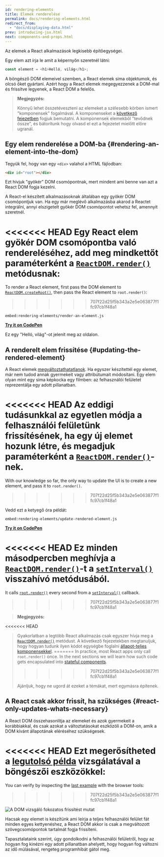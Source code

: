 ```yaml
---
id: rendering-elements
title: Elemek renderelése
permalink: docs/rendering-elements.html
redirect_from:
  - "docs/displaying-data.html"
prev: introducing-jsx.html
next: components-and-props.html
---
```


Az elemek a React alkalmazások legkisebb építőegységei.

Egy elem azt írja le amit a képernyőn szeretnél látni:

```js
const element = <h1>Helló, világ</h1>;
```

A böngésző DOM elemeivel szemben, a React elemek sima objektumok, és olcsó őket gyártani. Azért hogy a React elemek megegyezzenek a DOM-mal és frissítve legyenek, a React DOM a felelős.

>**Megjegyzés:**
>
>Könnyű lehet összetéveszteni az elemeket a szélesebb körben ismert "komponensek" fogalmával. A komponenseket a [következő fejezetben](/docs/components-and-props.html) fogjuk bemutatni. A komponensek elemekből "tevődnek össze", és bátorítunk hogy olvasd el ezt a fejezetet mielőtt előre ugranál.

## Egy elem renderelése a DOM-ba {#rendering-an-element-into-the-dom}

Tegyük fel, hogy van egy `<div>` valahol a HTML fájlodban:

```html
<div id="root"></div>
```

Ezt hívjuk "gyökér" DOM csomópontnak, mert mindent ami benne van azt a React DOM fogja kezelni.

A React-el készített alkalmazásoknak általában egy gyökér DOM csomópontjuk van. Ha egy már meglévő alkalmazásba akarod a Reactet integrálni, annyi elszigetelt gyökér DOM csomópontot vehetsz fel, amennyit szeretnél.

<<<<<<< HEAD
Egy React elem gyökér DOM csomópontba való rendereléséhez, add meg mindkettőt paraméterként a [`ReactDOM.render()`](/docs/react-dom.html#render) metódusnak:
=======
To render a React element, first pass the DOM element to [`ReactDOM.createRoot()`](/docs/react-dom-client.html#createroot), then pass the React element to `root.render()`:
>>>>>>> 707f22d25f5b343a2e5e063877f1fc97cb1f48a1

`embed:rendering-elements/render-an-element.js`

**[Try it on CodePen](https://codepen.io/gaearon/pen/ZpvBNJ?editors=1010)**

Ez egy "Helló, világ"-ot jelenít meg az oldalon.

## A renderelt elem frissítése {#updating-the-rendered-element}

A React elemek [megváltoztathatatlanok](https://en.wikipedia.org/wiki/Immutable_object). Ha egyszer készítettél egy elemet, már nem tudod annak gyermekeit vagy attribútumait módosítani. Egy elem olyan mint egy sima képkocka egy filmben: az felhasználói felületet reprezentálja egy adott pillanatban.

<<<<<<< HEAD
Az eddigi tudásunkkal az egyetlen módja a felhasználói felületünk frissítésének, ha egy új elemet hozunk létre, és megadjuk paraméterként a [`ReactDOM.render()`](/docs/react-dom.html#render)-nek.
=======
With our knowledge so far, the only way to update the UI is to create a new element, and pass it to `root.render()`.
>>>>>>> 707f22d25f5b343a2e5e063877f1fc97cb1f48a1

Vedd ezt a ketyegő óra példát:

`embed:rendering-elements/update-rendered-element.js`

**[Try it on CodePen](https://codepen.io/gaearon/pen/gwoJZk?editors=1010)**

<<<<<<< HEAD
Ez minden másodpercben meghívja a [`ReactDOM.render()`](/docs/react-dom.html#render)-t a [`setInterval()`](https://developer.mozilla.org/en-US/docs/Web/API/WindowTimers/setInterval) visszahívó metódusából.
=======
It calls [`root.render()`](/docs/react-dom.html#render) every second from a [`setInterval()`](https://developer.mozilla.org/en-US/docs/Web/API/WindowTimers/setInterval) callback.
>>>>>>> 707f22d25f5b343a2e5e063877f1fc97cb1f48a1

>**Megjegyzés:**
>
<<<<<<< HEAD
>Gyakorlatban a legtöbb React alkalmazás csak egyszer hívja meg a [`ReactDOM.render()`](/docs/react-dom.html#render) metódust. A következő fejezetekben megtanuljuk, hogy hogyan tudunk ilyen kódot egységbe foglalni [állapot-teljes komponensekkel](/docs/state-and-lifecycle.html).
=======
>In practice, most React apps only call `root.render()` once. In the next sections we will learn how such code gets encapsulated into [stateful components](/docs/state-and-lifecycle.html).
>>>>>>> 707f22d25f5b343a2e5e063877f1fc97cb1f48a1
>
>Ajánljuk, hogy ne ugord át ezeket a témákat, mert egymásra építenek.

## A React csak akkor frissít, ha szükséges {#react-only-updates-whats-necessary}

A React DOM összehasonlítja az elemeket és azok gyermekeit a korábbiakkal, és csak azokat a változtatásokat eszközöli a DOM-on, amik a DOM kívánt állapotának eléréséhez szükségesek.

<<<<<<< HEAD
Ezt megerősítheted a [legutolsó példa](codepen://rendering-elements/update-rendered-element) vizsgálatával a böngészői eszközökkel:
=======
You can verify by inspecting the [last example](https://codepen.io/gaearon/pen/gwoJZk?editors=1010) with the browser tools:
>>>>>>> 707f22d25f5b343a2e5e063877f1fc97cb1f48a1

![A DOM vizsgáló fokozatos frissítést mutat](../images/docs/granular-dom-updates.gif)

Hacsak egy elemet is készítünk ami leírja a teljes felhasználói felület fát minden egyes kettyenéshez, a React DOM akkor is csak a megváltozott szövegcsomópontok tartalmát fogja frissíteni.

Tapasztalataink szerint, úgy gondolkodni a felhasználói felületről, hogy az hogyan fog kinézni egy adott pillanatban ahelyett, hogy hogyan fog változni az idő múlásával, rengeteg programhibát gátol meg.
